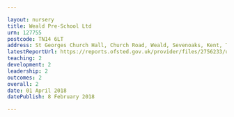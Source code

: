 ```yaml
---

layout: nursery
title: Weald Pre-School Ltd
urn: 127755
postcode: TN14 6LT
address: St Georges Church Hall, Church Road, Weald, Sevenoaks, Kent, TN14 6LT
latestReportUrl: https://reports.ofsted.gov.uk/provider/files/2756233/urn/127755.pdf
teaching: 2
development: 2
leadership: 2
outcomes: 2
overall: 2
date: 01 April 2018 
datePublish: 8 February 2018

---
```

